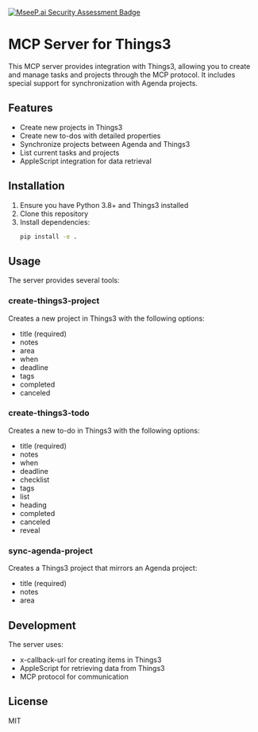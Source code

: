 [![MseeP.ai Security Assessment Badge](https://mseep.net/pr/drjforrest-mcp-things3-badge.png)](https://mseep.ai/app/drjforrest-mcp-things3)

# MCP Server for Things3

This MCP server provides integration with Things3, allowing you to create and manage tasks and projects through the MCP protocol. It includes special support for synchronization with Agenda projects.

## Features

- Create new projects in Things3
- Create new to-dos with detailed properties
- Synchronize projects between Agenda and Things3
- List current tasks and projects
- AppleScript integration for data retrieval

## Installation

1. Ensure you have Python 3.8+ and Things3 installed
2. Clone this repository
3. Install dependencies:
   ```bash
   pip install -e .
   ```

## Usage

The server provides several tools:

### create-things3-project
Creates a new project in Things3 with the following options:
- title (required)
- notes
- area
- when
- deadline
- tags
- completed
- canceled

### create-things3-todo
Creates a new to-do in Things3 with the following options:
- title (required)
- notes
- when
- deadline
- checklist
- tags
- list
- heading
- completed
- canceled
- reveal

### sync-agenda-project
Creates a Things3 project that mirrors an Agenda project:
- title (required)
- notes
- area

## Development

The server uses:
- x-callback-url for creating items in Things3
- AppleScript for retrieving data from Things3
- MCP protocol for communication

## License

MIT